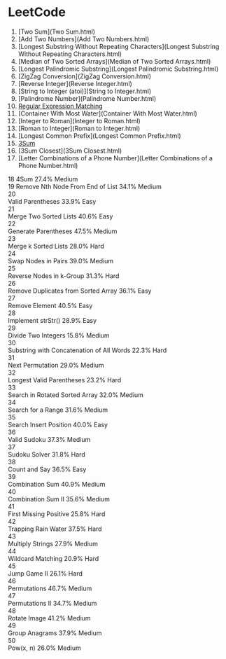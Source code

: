 # LeetCode

1. [Two Sum](Two Sum.html)
2. [Add Two Numbers](Add Two Numbers.html)
3. [Longest Substring Without Repeating Characters](Longest Substring Without Repeating Characters.html)
4. [Median of Two Sorted Arrays](Median of Two Sorted Arrays.html)
5. [Longest Palindromic Substring](Longest Palindromic Substring.html)
6. [ZigZag Conversion](ZigZag Conversion.html)
7. [Reverse Integer](Reverse Integer.html)
8. [String to Integer (atoi)](String to Integer.html)
9. [Palindrome Number](Palindrome Number.html) 
10. [Regular Expression Matching]()
11. [Container With Most Water](Container With Most Water.html)
12. [Integer to Roman](Integer to Roman.html) 
13. [Roman to Integer](Roman to Integer.html)
14. [Longest Common Prefix](Longest Common Prefix.html)
15. [3Sum](3Sum.html)
16. [3Sum Closest](3Sum Closest.html)
17. [Letter Combinations of a Phone Number](Letter Combinations of a Phone Number.html)

18  4Sum            27.4%   Medium  
19  Remove Nth Node From End of List            34.1%   Medium  
20  
Valid Parentheses           33.9%   Easy    
21  
Merge Two Sorted Lists          40.6%   Easy    
22  
Generate Parentheses            47.5%   Medium  
23  
Merge k Sorted Lists            28.0%   Hard    
24  
Swap Nodes in Pairs         39.0%   Medium  
25  
Reverse Nodes in k-Group            31.3%   Hard    
26  
Remove Duplicates from Sorted Array         36.1%   Easy    
27  
Remove Element          40.5%   Easy    
28  
Implement strStr()          28.9%   Easy    
29  
Divide Two Integers         15.8%   Medium  
30  
Substring with Concatenation of All Words           22.3%   Hard    
31  
Next Permutation            29.0%   Medium  
32  
Longest Valid Parentheses           23.2%   Hard    
33  
Search in Rotated Sorted Array          32.0%   Medium  
34  
Search for a Range          31.6%   Medium  
35  
Search Insert Position          40.0%   Easy    
36  
Valid Sudoku            37.3%   Medium  
37  
Sudoku Solver           31.8%   Hard    
38  
Count and Say           36.5%   Easy    
39  
Combination Sum         40.9%   Medium  
40  
Combination Sum II          35.6%   Medium  
41  
First Missing Positive          25.8%   Hard    
42  
Trapping Rain Water         37.5%   Hard    
43  
Multiply Strings            27.9%   Medium  
44  
Wildcard Matching           20.9%   Hard    
45  
Jump Game II            26.1%   Hard    
46  
Permutations            46.7%   Medium  
47  
Permutations II         34.7%   Medium  
48  
Rotate Image            41.2%   Medium  
49  
Group Anagrams          37.9%   Medium  
50  
Pow(x, n)           26.0%   Medium  